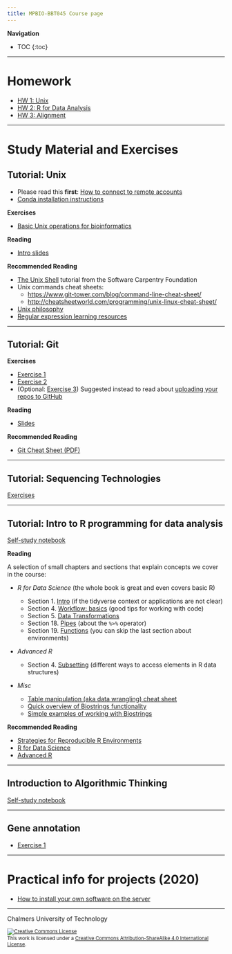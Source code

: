 ```yaml
---
title: MPBIO-BBT045 Course page
---
```


**Navigation**
* TOC
{:toc}

<hr />


# Homework

* [HW 1: Unix](homework1.md)
* [HW 2: R for Data Analysis](r_for_data_analysis/homework.html)
* [HW 3: Alignment](alignment/homework.html)

<hr />


# Study Material and Exercises

## Tutorial: Unix

* Please read this **first**: [How to connect to remote accounts](remote-hosts.md)
* [Conda installation instructions](unix/conda_install.md)

**Exercises**

* [Basic Unix operations for bioinformatics](unix-tasks.md)

**Reading**

* [Intro slides](unix-intro.pdf)

**Recommended Reading**

* [The Unix Shell](https://swcarpentry.github.io/shell-novice/) tutorial from the Software Carpentry Foundation
* Unix commands cheat sheets:
  * https://www.git-tower.com/blog/command-line-cheat-sheet/
  * http://cheatsheetworld.com/programming/unix-linux-cheat-sheet/
* [Unix philosophy](unix-philosophy.md)
* [Regular expression learning resources](regex.md)

<hr />


## Tutorial: Git

**Exercises**

* [Exercise 1](git-exercise-1.md)
* [Exercise 2](git-exercise-2.md)
* (Optional: [Exercise 3](git-exercise-3.md))  Suggested instead to read about [uploading your repos to GitHub](https://help.github.com/en/github/importing-your-projects-to-github/adding-an-existing-project-to-github-using-the-command-line)

**Reading**

* [Slides](git-tutorial-chalmers.pdf)

**Recommended Reading**

* [Git Cheat Sheet (PDF)](https://github.github.com/training-kit/downloads/github-git-cheat-sheet.pdf)

<hr />


## Tutorial: Sequencing Technologies

[Exercises](seq_tech/seq_tech_tutorial.html)

<hr />


## Tutorial: Intro to R programming for data analysis

[Self-study notebook](r_for_data_analysis/intro_r_data_analysis.html)

**Reading**

A selection of small chapters and sections that explain concepts we cover in the course:

* *R for Data Science*  (the whole book is great and even covers basic R)
  - Section 1. [Intro](https://r4ds.had.co.nz/introduction.html) (if the tidyverse context or applications are not clear)
  - Section 4. [Workflow: basics](https://r4ds.had.co.nz/workflow-basics.html) (good tips for working with code)
  - Section 5. [Data Transformations](https://r4ds.had.co.nz/transform.html)
  - Section 18. [Pipes](https://r4ds.had.co.nz/pipes.html)  (about the `%>%` operator)
  - Section 19. [Functions](https://r4ds.had.co.nz/functions.html#functions)  (you can skip the last section about environments)

* *Advanced R*
  - Section 4. [Subsetting](https://adv-r.hadley.nz/subsetting.html)  (different ways to access elements in R data structures)

* *Misc*
  - [Table manipulation (aka data wrangling) cheat sheet](https://rstudio.com/wp-content/uploads/2015/02/data-wrangling-cheatsheet.pdf)
  - [Quick overview of Biostrings functionality](https://bioconductor.org/packages/release/bioc/vignettes/Biostrings/inst/doc/BiostringsQuickOverview.pdf)
  - [Simple examples of working with Biostrings](https://web.stanford.edu/class/bios221/labs/biostrings/lab_1_biostrings.html)
  
  
  
**Recommended Reading**

* [Strategies for Reproducible R Environments](https://environments.rstudio.com/)
* [R for Data Science](https://r4ds.had.co.nz)
* [Advanced R](https://adv-r.hadley.nz) 

<hr />


## Introduction to Algorithmic Thinking

[Self-study notebook](intro_to_algos/intro_to_algos.html)

<hr />


## Gene annotation
* [Exercise 1](gene-prediction-exercise.md)

<hr />


# Practical info for projects (2020)
* [How to install your own software on the server](installing_software_on_the_server.md)


<hr />

Chalmers University of Technology

<footer style="font-size:0.8em">

<a rel="license" href="http://creativecommons.org/licenses/by-sa/4.0/">
<img alt="Creative Commons License" style="border-width:0" src="https://i.creativecommons.org/l/by-sa/4.0/80x15.png" />
</a><br />This work is licensed under a <a rel="license" href="http://creativecommons.org/licenses/by-sa/4.0/">Creative Commons Attribution-ShareAlike 4.0 International License</a>.

</footer>
